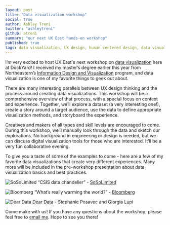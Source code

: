 ```yaml
---
layout: post
title: "Data visualization workshop"
social: true
author: Ashley Treni
twitter: "ashleytreni"
github: atreni
summary: "our next UX East hands-on workshop"
published: true
tags: data visualization, UX design, human centered design, data visualization methods
---
```


I’m very excited to host UX East's next workshop on [data visualization](http://www.meetup.com/UX-East/events/226344211/) here at DockYard! I received my master’s degree earlier this year from Northeastern’s [Information Design and Visualization](http://www.northeastern.edu/camd/artdesign/academic-programs/mfa-in-information-design-and-visualization/) program, and data visualization is one of my favorite things to geek out about. 

There are many interesting parallels between UX design thinking and the process around creating data visualizations. This workshop will be a comprehensive overview of that process, with a special focus on context and experience. Together, we’ll explore a dataset (a very interesting one!), create a story around a target audience, use the data to define appropriate visualization methods, and storyboard the experience.

Creatives and makers of all types and skill levels are encouraged to come. During this workshop, we’ll manually look through the data and sketch our explorations. No background in engineering or design is needed, but we can  discuss digital visualization tools for those who are interested. It’ll be a very fun collaborative evening. 

To give you a taste of some of the examples to come - here are a few of my favorite data visualizations that create very different experiences. Many more will be included in the pre-workshop presentation about data visualization basics and best practices.

![SoSoLimited][so-so-limited]
“CSIS data chandelier” - [SoSoLimited](http://www.sosolimited.com/work/csis-data-chandelier/)

![Bloomberg][bloomberg]
“What’s really warming the world?” - [Bloomberg](http://www.bloomberg.com/graphics/2015-whats-warming-the-world/)

![Dear Data][dear-data]
[Dear Data](http://www.dear-data.com/) - Stephanie Posavec and Giorgia Lupi

Come make with us! If you have any questions about the workshop, please feel free to [email me](ashley.treni@dockyard.com). Hope to see you there!


[so-so-limited]: https://i.imgur.com/Jsk6FWh.jpg
[bloomberg]: https://i.imgur.com/cRZM0lH.png
[dear-data]: https://i.imgur.com/8ZR8Y50.png
